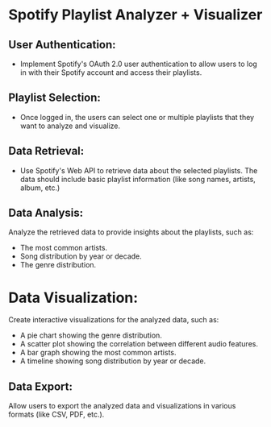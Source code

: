 # Spotify Playlist Analyzer + Visualizer

## User Authentication:
* Implement Spotify's OAuth 2.0 user authentication to allow users to log in with their Spotify account and access their playlists.

## Playlist Selection:
* Once logged in, the users can select one or multiple playlists that they want to analyze and visualize.

## Data Retrieval:
* Use Spotify's Web API to retrieve data about the selected playlists. The data should include basic playlist information (like song names, artists, album, etc.)

## Data Analysis:
Analyze the retrieved data to provide insights about the playlists, such as:
* The most common artists.
* Song distribution by year or decade.
* The genre distribution.

# Data Visualization:
Create interactive visualizations for the analyzed data, such as:

* A pie chart showing the genre distribution.
* A scatter plot showing the correlation between different audio features.
* A bar graph showing the most common artists.
* A timeline showing song distribution by year or decade.

## Data Export:
Allow users to export the analyzed data and visualizations in various formats (like CSV, PDF, etc.).